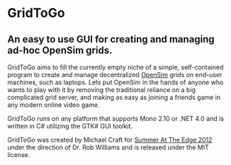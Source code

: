 # GridToGo
## An easy to use GUI for creating and managing ad-hoc OpenSim grids.

GridToGo aims to fill the currently empty niche of a simple, self-contained program to create and manage decentralized [OpenSim](http://opensimulator.org/) grids on end-user machines, such as laptops. Lets put OpenSim in the hands of anyone who wants to play with it by removing the traditional reliance on a big complicated grid server, and making as easy as joining a friends game in any modern online video game.

GridToGo runs on any platform that supports Mono 2.10 or .NET 4.0 and is written in C# utilizing the GTK# GUI toolkit.

GridToGo was created by Michael Craft for [Summer At The Edge 2012](http://wbi-icc.com/centers-services/discovery-lab) under the direction of Dr. Rob Williams and is released under the MIT license.
